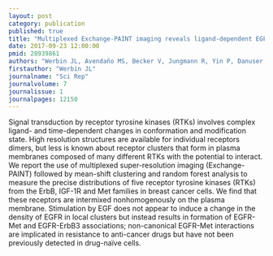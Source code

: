 ```yaml
---
layout: post
category: publication
published: true
title: "Multiplexed Exchange-PAINT imaging reveals ligand-dependent EGFR and Met interactions in the plasma membrane."
date: 2017-09-23 12:00:00
pmid: 28939861
authors: "Werbin JL, Avendaño MS, Becker V, Jungmann R, Yin P, Danuser G, Sorger PK"
firstauthor: "Werbin JL"
journalname: "Sci Rep"
journalvolume: 7
journalissue: 1
journalpages: 12150
---
```


Signal transduction by receptor tyrosine kinases (RTKs) involves complex ligand- and time-dependent changes in conformation and modification state. High resolution structures are available for individual receptors dimers, but less is known about receptor clusters that form in plasma membranes composed of many different RTKs with the potential to interact. We report the use of multiplexed super-resolution imaging (Exchange-PAINT) followed by mean-shift clustering and random forest analysis to measure the precise distributions of five receptor tyrosine kinases (RTKs) from the ErbB, IGF-1R and Met families in breast cancer cells. We find that these receptors are intermixed nonhomogenously on the plasma membrane. Stimulation by EGF does not appear to induce a change in the density of EGFR in local clusters but instead results in formation of EGFR-Met and EGFR-ErbB3 associations; non-canonical EGFR-Met interactions are implicated in resistance to anti-cancer drugs but have not been previously detected in drug-naïve cells.

